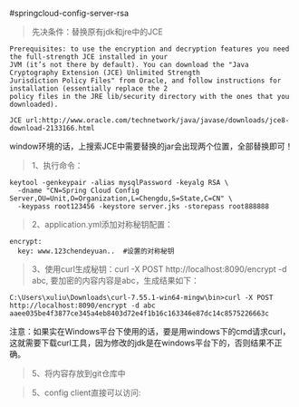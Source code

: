 #springcloud-config-server-rsa

>先决条件：替换原有jdk和jre中的JCE
    
    Prerequisites: to use the encryption and decryption features you need the full-strength JCE installed in your 
    JVM (it’s not there by default). You can download the "Java Cryptography Extension (JCE) Unlimited Strength 
    Jurisdiction Policy Files" from Oracle, and follow instructions for installation (essentially replace the 2 
    policy files in the JRE lib/security directory with the ones that you downloaded).
    
    JCE url:http://www.oracle.com/technetwork/java/javase/downloads/jce8-download-2133166.html

window环境的话，上搜索JCE中需要替换的jar会出现两个位置，全部替换即可！

>1、执行命令：

```
keytool -genkeypair -alias mysqlPassword -keyalg RSA \
  -dname "CN=Spring Cloud Config Server,OU=Unit,O=Organization,L=Chengdu,S=State,C=CN" \
  -keypass root123456 -keystore server.jks -storepass root888888
```

>2、application.yml添加对称秘钥配置：

```
encrypt:
  key: www.123chendeyuan..  #设置的对称秘钥
```

>3、使用curl生成秘钥：curl -X POST http://localhost:8090/encrypt -d abc, 要加密的内容内容是abc，生成结果如下：
```
C:\Users\xuliu\Downloads\curl-7.55.1-win64-mingw\bin>curl -X POST http://localhost:8090/encrypt -d abc
aaee035be4f3877ce345a4eb8403d72e4f1b16c163346e87dc14c8575226663c
```

注意：如果实在Windows平台下使用的话，要是用windows下的cmd请求curl，这就需要下载curl工具，因为修改的jdk是在windows平台下的，否则结果不正确。

>5、将内容存放到git仓库中

>5、config client直接可以访问: